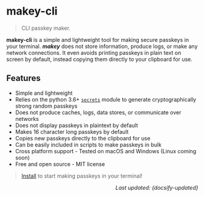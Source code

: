 # makey-cli

> CLI passkey maker.

**makey-cli** is a simple and lightweight tool for making secure passkeys in your terminal. ***makey*** does not store information, produce logs, or make any network connections. It even avoids printing passkeys in plain text on screen by default, instead copying them directly to your clipboard for use.

## Features

- Simple and lightweight
- Relies on the python 3.6+ [`secrets`](https://docs.python.org/3/library/secrets.html) module to generate cryptographically strong random passkeys
- Does not produce caches, logs, data stores, or communicate over networks
- Does not display passkeys in plaintext by default
- Makes 16 character long passkeys by default
- Copies new passkeys directly to the clipboard for use
- Can be easily included in scripts to make passkeys in bulk
- Cross platform support - Tested on macOS and Windows (Linux coming soon)
- Free and open source - MIT license

> [Install](install.md "Install") to start making passkeys in your terminal!

<div style="text-align: right"><i>Last updated: {docsify-updated}</i></div>
